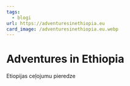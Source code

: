 ```yaml
---
tags:
  - blogi
url: https://adventuresinethiopia.eu
card_image: /adventuresinethiopia.eu.webp
---
```


# Adventures in Ethiopia

Etiopijas ceļojumu pieredze
